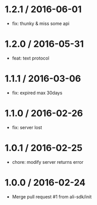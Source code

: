 
1.2.1 / 2016-06-01
==================

  * fix: thunky & miss some api

1.2.0 / 2016-05-31
==================

  * feat: text protocol

1.1.1 / 2016-03-06
==================

  * fix: expired max 30days

1.1.0 / 2016-02-26
==================

  * fix: server lost

1.0.1 / 2016-02-25
==================

  * chore: modify server returns error

1.0.0 / 2016-02-24
==================

  * Merge pull request #1 from ali-sdk/init
